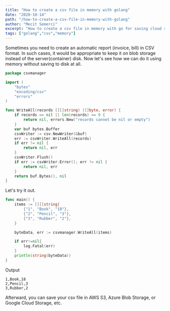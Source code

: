 ```yaml
---
title: "How to create a csv file in memory with golang"
date: "2020-10-14"
path: "/how-to-create-a-csv-file-in-memory-with-golang"
author: "Mecit Semerci"
excerpt: "How to create a csv file in memory with go for saving cloud storages"
tags: ["golang","csv","memory"]
---
```


Sometimes you need to create an automatic report (invoice, bill) in CSV format. In such cases, it would be appropriate to keep it on blob storage instead of the server(container) disk. Now let's see how we can do it using memory without saving to disk at all.

```go
package csvmanager

import (
	"bytes"
	"encoding/csv"
	"errors"
)

func WriteAll(records [][]string) ([]byte, error) {
	if records == nil || len(records) == 0 {
		return nil, errors.New("records cannot be nil or empty")
	}
	var buf bytes.Buffer
	csvWriter := csv.NewWriter(&buf)
	err := csvWriter.WriteAll(records)
	if err != nil {
		return nil, err
	}
	csvWriter.Flush()
	if err := csvWriter.Error(); err != nil {
		return nil, err
	}
	return buf.Bytes(), nil
}

```

 Let's try it out.

```go
func main() {
	items := [][]string{
		{"1", "Book", "18"},
		{"2", "Pencil", "3"},
		{"3", "Rubber", "2"},
	}

	byteData, err := csvmanager.WriteAll(items)

	if err!=nil{
		log.Fatal(err)
	}
	println(string(byteData))
}
```

Output

```
1,Book,18
2,Pencil,3
3,Rubber,2

```

Afterward, you can save your csv file in AWS S3, Azure Blob Storage, or Google Cloud Storage, etc.  